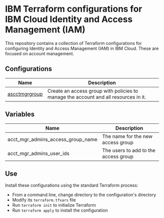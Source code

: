 # IBM Terraform configurations for IBM Cloud Identity and Access Management (IAM)

This repository contains a collection of Terraform configurations for configuring Identity and Access Management (IAM) in IBM Cloud. These are focused on account management.

## Configurations

| Name | Description |
| ---------------- | ---------------- |
| [ascctmgrgroup](https://github.com/ibm-pett/acct-config-iam/tree/main/acctmgrs/acctmgrgroup) | Create an access group with policies to manage the account and all resources in it. |

## Variables

| Name | Description |
| ---------------- | ---------------- |
| acct_mgr_admins_access_group_name | The name for the new access group |
| acct_mgr_admins_user_ids | The users to add to the access group |

## Use

Install these configurations using the standard Terraform process:
- From a command line, change directory to the configuration's directory
- Modify its `terraform.tfvars` file
- Run `terraform init` to initialize Terraform
- Run `terraform apply` to install the configuration
